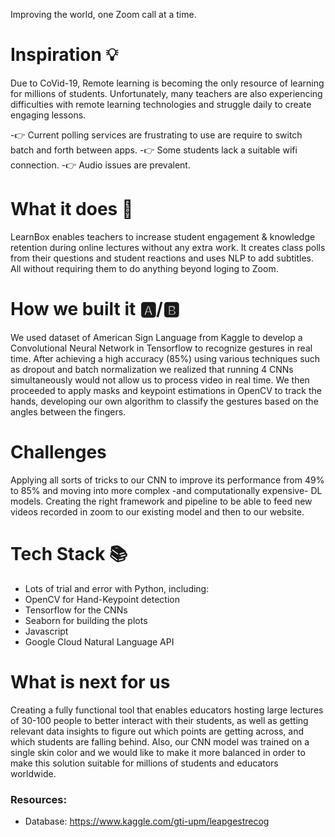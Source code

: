 
Improving the world, one Zoom call at a time. 

# Inspiration 💡
Due to CoVid-19, Remote learning is becoming the only resource of learning for millions of students. Unfortunately, many teachers are also experiencing difficulties with remote learning technologies and struggle daily to create engaging lessons. 

-👉 Current polling services are frustrating to use are require to switch batch and forth between apps. 
-👉 Some students lack a suitable wifi connection. 
-👉 Audio issues are prevalent. 

# What it does 🔨
LearnBox enables teachers to increase student engagement & knowledge retention during online lectures without any extra work. It creates class polls from their questions and student reactions and uses NLP to add subtitles. All without requiring them to do anything beyond loging to Zoom. 

# How we built it 🅰️/🅱️
We used dataset of American Sign Language from Kaggle to develop a Convolutional Neural Network in Tensorflow to recognize gestures in real time. After achieving a high accuracy (85%) using various techniques such as dropout and batch normalization we realized that running 4 CNNs simultaneously would not allow us to process video in real time. We then proceeded to apply masks and keypoint estimations in OpenCV to track the hands, developing our own algorithm to classify the gestures based on the angles between the fingers. 

# Challenges
Applying all sorts of tricks to our CNN to improve its performance from 49% to 85% and moving into more complex -and computationally expensive- DL models. Creating the right framework and pipeline to be able to feed new videos recorded in zoom to our existing model and then to our website.

# Tech Stack 📚
- Lots of trial and error with Python, including:
-   OpenCV for Hand-Keypoint detection
-   Tensorflow for the CNNs
-   Seaborn for building the plots
- Javascript
- Google Cloud Natural Language API

# What is next for us
Creating a fully functional tool that enables educators hosting large lectures of 30-100 people to better interact with their students, as well as getting relevant data insights to figure out which points are getting across, and which students are falling behind. Also, our CNN model was trained on a single skin color and we would like to make it more balanced in order to make this solution suitable for millions of students and educators worldwide. 


### Resources:
- Database: https://www.kaggle.com/gti-upm/leapgestrecog

